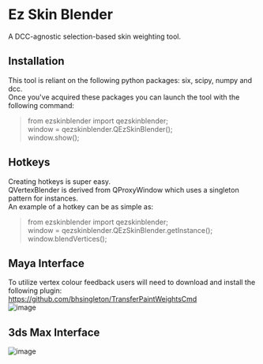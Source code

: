 # Ez Skin Blender
A DCC-agnostic selection-based skin weighting tool.  
  
## Installation
This tool is reliant on the following python packages: six, scipy, numpy and dcc.  
Once you've acquired these packages you can launch the tool with the following command:  
  
> from ezskinblender import qezskinblender;  
> window = qezskinblender.QEzSkinBlender();  
> window.show();  
  
## Hotkeys
Creating hotkeys is super easy.  
QVertexBlender is derived from QProxyWindow which uses a singleton pattern for instances.  
An example of a hotkey can be as simple as:  
  
> from ezskinblender import qezskinblender;  
> window = qezskinblender.QEzSkinBlender.getInstance();  
> window.blendVertices();  
  
## Maya Interface
To utilize vertex colour feedback users will need to download and install the following plugin:  
https://github.com/bhsingleton/TransferPaintWeightsCmd  
![image](https://user-images.githubusercontent.com/11181168/132901302-797e56fe-656c-489b-ba55-0f70898cd6b8.png)
  
## 3ds Max Interface
![image](https://user-images.githubusercontent.com/11181168/132901382-f94ce17a-9c9a-434b-a1c6-d1db5a39acc4.png)

